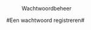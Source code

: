 <properties>
	<page>
		<title>Wachtwoordbeheer</title>
	</page>
	<menu>
		<position>Wachtwoordbeheer 
		<title>Introductie</title>
	</menu>
</properties>

#Een wachtwoord registreren#
<description>
